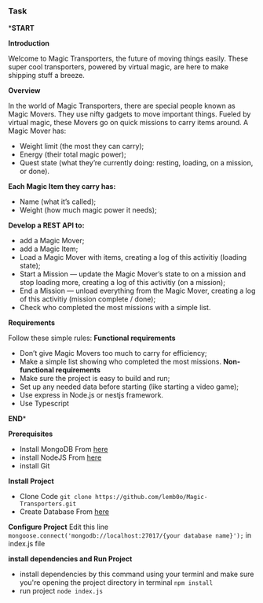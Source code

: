 
### Task
***START**

**Introduction**

Welcome to Magic Transporters, the future of moving things easily. These super cool
transporters, powered by virtual magic, are here to make shipping stuff a breeze.

**Overview**

In the world of Magic Transporters, there are special people known as Magic
Movers. They use nifty gadgets to move important things. Fueled by virtual magic,
these Movers go on quick missions to carry items around.
A Magic Mover has:

- Weight limit (the most they can carry);
- Energy (their total magic power);
- Quest state (what they’re currently doing: resting, loading, on a mission, or
done).

**Each Magic Item they carry has:**

- Name (what it’s called);
- Weight (how much magic power it needs);

**Develop a REST API to:**
- add a Magic Mover;
- add a Magic Item;
- Load a Magic Mover with items, creating a log of this activitiy (loading state);
- Start a Mission — update the Magic Mover’s state to on a mission and stop
loading more, creating a log of this activitiy (on a mission);
- End a Mission — unload everything from the Magic Mover, creating a log of
this activitiy (mission complete / done);
- Check who completed the most missions with a simple list.


**Requirements**

Follow these simple rules:
**Functional requirements**
- Don’t give Magic Movers too much to carry for efficiency;
- Make a simple list showing who completed the most missions.
**Non-functional requirements**
- Make sure the project is easy to build and run;
- Set up any needed data before starting (like starting a video game);
- Use express in Node.js or nestjs framework.
- Use Typescript

**END***

**Prerequisites**

 - Install MongoDB From [here](https://www.mongodb.com/docs/manual/installation/) 
 - install NodeJS From [here](https://nodejs.org/en/download)
 - install Git
 
 **Install Project** 
 
 - Clone Code `git clone https://github.com/lemb0o/Magic-Transporters.git`
 - Create Database From [here](https://www.mongodb.com/basics/create-database)

**Configure Project**
Edit this line `mongoose.connect('mongodb://localhost:27017/{your database name}');` in index.js file

**install dependencies and Run Project**

 - install dependencies by this command using your terminl and make sure you're opening the project directory in terminal `npm install` 
 - run project `node index.js`

